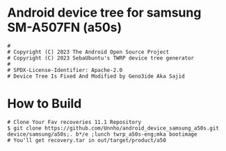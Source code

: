 # Android device tree for samsung SM-A507FN (a50s)

```
#
# Copyright (C) 2023 The Android Open Source Project
# Copyright (C) 2023 SebaUbuntu's TWRP device tree generator
#
# SPDX-License-Identifier: Apache-2.0
# Device Tree Is Fixed And Modified by Geno3ide Aka Sajid
```
# How to Build 

```
# Clone Your Fav recoveries 11.1 Repository
$ git clone https://github.com/Unnho/android_device_samsung_a50s.git device/samsung/a50s;. b*/e ;lunch twrp_a50s-eng;mka bootimage
# You'll get recovery.tar in out/target/product/a50
```
